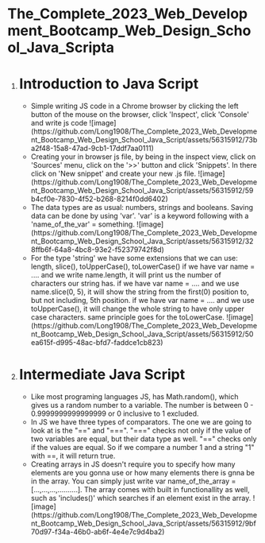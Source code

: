 # The_Complete_2023_Web_Development_Bootcamp_Web_Design_School_Java_Scripta
<ol>
  <li><h1>Introduction to Java Script</h1>
    <ul>
      <li>Simple writing JS code in a Chrome browser by clicking the left button of the mouse on the browser, click 'Inspect', click 'Console' and write js code
      ![image](https://github.com/Long1908/The_Complete_2023_Web_Development_Bootcamp_Web_Design_School_Java_Script/assets/56315912/73ba2f48-15a8-47ad-9cb1-17ddf7aa0111)</li>
      <li>Creating your in browser js file, by being in the inspect view, click on 'Sources' menu, click on the '>>' button and click 'Snippets'. In there click on 'New snippet' and create
      your new .js file.
      ![image](https://github.com/Long1908/The_Complete_2023_Web_Development_Bootcamp_Web_Design_School_Java_Script/assets/56315912/59b4cf0e-7830-4f52-b268-8214f0dd6402)</li>
      <li>The data types are as usual: numbers, strings and booleans.
      Saving data can be done by using 'var'. 'var' is a keyword following with a 'name_of_the_var' = something. 
      ![image](https://github.com/Long1908/The_Complete_2023_Web_Development_Bootcamp_Web_Design_School_Java_Script/assets/56315912/328ffb6f-64a8-4bc8-93e2-f52379742f8d)</li>
      <li>For the type 'string' we have some extensions that we can use: length, slice(), toUpperCase(), toLowerCase()
      if we have var name = .... and we write name.length, it will print us the number of characters our string has. 
      if we have var name = .... and we use name.slice(0, 5), it will show the string from the first(0) position to, but not including, 5th position.
      if we have var name = .... and we use toUpperCase(), it will change the whole string to have only upper case characters.
      same principle goes for the toLowerCase. 
      ![image](https://github.com/Long1908/The_Complete_2023_Web_Development_Bootcamp_Web_Design_School_Java_Script/assets/56315912/50ea615f-d995-48ac-bfd7-faddce1cb823)</li>
    </ul>
  </li>
  <li><h1>Intermediate Java Script</h1>
    <ul>
      <li>Like most programing languages JS, has Math.random(), which gives us a random number to a variable. The number is between 0 - 0.9999999999999999 or 0 inclusive to 1 excluded.</li>
      <li>In JS we have three types of comparators. The one we are going to look at is the "==" and "===". "===" checks not only if the value of two variables are equal, but their data type as well.
      "==" checks only if the values are equal. So if we compare a number 1 and a string "1" with ==, it will return true. </li>
      <li>Creating arrays in JS doesn't require you to specify how many elements are you gonna use or how many elements there is gnna be in the array. You can simply just write var name_of_the_array = 
      [...,...,...,..........]. The array comes with built in functionallity as well, such as 'includes()' which searches if an element exist in the array.
      ![image](https://github.com/Long1908/The_Complete_2023_Web_Development_Bootcamp_Web_Design_School_Java_Script/assets/56315912/9bf70d97-f34a-46b0-ab6f-4e4e7c9d4ba2)</li>
    </ul>
  </li>
</ol>
